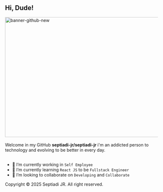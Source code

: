 ## Hi, Dude!

<img width="1584" height="396" alt="banner-github-new" src="https://github.com/user-attachments/assets/f730733e-0742-42fe-987d-80d1056ad37e" />
<br /><br />
Welcome in my GitHub <b>septiadi-jr/septiadi-jr</b> i'm an addicted person to technology and evolving to be better in every day.
<br /><br />

- 🔭 I’m currently working in `Self Employee`
- 🌱 I’m currently learning `React JS` to be `Fullstack Engineer`
- 👯 I’m looking to collaborate on `Developing` and `Collaborate`

Copyright &copy; 2025 Septiadi JR. All right reserved.

